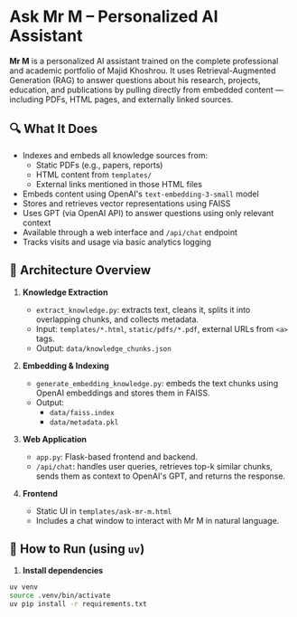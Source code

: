 # Ask Mr M – Personalized AI Assistant

**Mr M** is a personalized AI assistant trained on the complete professional and academic portfolio of Majid Khoshrou. It uses Retrieval-Augmented Generation (RAG) to answer questions about his research, projects, education, and publications by pulling directly from embedded content — including PDFs, HTML pages, and externally linked sources.

## 🔍 What It Does

- Indexes and embeds all knowledge sources from:
  - Static PDFs (e.g., papers, reports)
  - HTML content from `templates/`
  - External links mentioned in those HTML files
- Embeds content using OpenAI's `text-embedding-3-small` model
- Stores and retrieves vector representations using FAISS
- Uses GPT (via OpenAI API) to answer questions using only relevant context
- Available through a web interface and `/api/chat` endpoint
- Tracks visits and usage via basic analytics logging

## 🧠 Architecture Overview

1. **Knowledge Extraction**
   - `extract_knowledge.py`: extracts text, cleans it, splits it into overlapping chunks, and collects metadata.
   - Input: `templates/*.html`, `static/pdfs/*.pdf`, external URLs from `<a>` tags.
   - Output: `data/knowledge_chunks.json`

2. **Embedding & Indexing**
   - `generate_embedding_knowledge.py`: embeds the text chunks using OpenAI embeddings and stores them in FAISS.
   - Output:
     - `data/faiss.index`
     - `data/metadata.pkl`

3. **Web Application**
   - `app.py`: Flask-based frontend and backend.
   - `/api/chat`: handles user queries, retrieves top-k similar chunks, sends them as context to OpenAI's GPT, and returns the response.

4. **Frontend**
   - Static UI in `templates/ask-mr-m.html`
   - Includes a chat window to interact with Mr M in natural language.

## 🚀 How to Run (using `uv`)

1. **Install dependencies**

```bash
uv venv
source .venv/bin/activate
uv pip install -r requirements.txt
